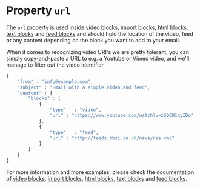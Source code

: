 # Property `url`

The `url` property is used inside [video blocks](../json/block-video),
[import blocks](../json/block-import),
[html blocks](../json/block-html),
[text blocks](../json/block-text)
and [feed blocks](../json/block-feed) and should
hold the location of the video, feed or any content depending on the block you want to add to your email.

When it comes to recognizing video URI's we are pretty tolerant, you can simply
copy-and-paste a URL to e.g. a Youtube or Vimeo video, and we'll manage to
filter out the video identifier.

```javascript
{
    "from" : "info@example.com",
    "subject" : "Email with a single video and feed",
    "content" : {
        "blocks" : [
            {
                "type"   : "video",
                "url" : "https://www.youtube.com/watch?v=zSQCH1qyIDo"
            },
            {
                "type"   : "feed",
                "url" : "http://feeds.bbci.co.uk/news/rss.xml"
            }
        ]
    }
}
```

For more information and more examples, please check the documentation of
[video blocks](../json/block-video),
[import blocks](../json/block-import),
[html blocks](../json/block-html),
[text blocks](../json/block-text)
and [feed blocks](../json/block-feed).
